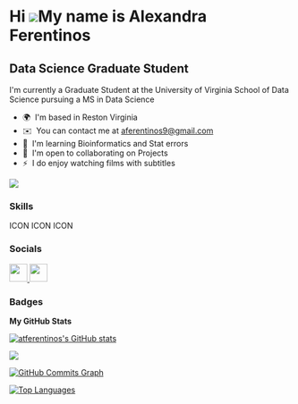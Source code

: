 Hi ![](https://user-images.githubusercontent.com/18350557/176309783-0785949b-9127-417c-8b55-ab5a4333674e.gif)My name is Alexandra Ferentinos
============================================================================================================================================

Data Science Graduate Student
-----------------------------

I'm currently a Graduate Student at the University of Virginia School of Data Science pursuing a MS in Data Science

* 🌍  I'm based in Reston Virginia
* ✉️  You can contact me at [aferentinos9@gmail.com](mailto:aferentinos9@gmail.com)
* 🧠  I'm learning Bioinformatics and Stat errors
* 🤝  I'm open to collaborating on Projects
* ⚡  I do enjoy watching films with subtitles

<a href="https://www.github.com/atferentinos" target="_blank" rel="noreferrer"><img
src="https://img.shields.io/github/followers/atferentinos?logo=github&style=for-the-badge&color=0891b2&labelColor=1c1917" /></a>

### Skills


<p align="left">
ICON ICON ICON
</p>


### Socials

<p align="left"> <a href="https://www.github.com/atferentinos" target="_blank" rel="noreferrer"> <picture> <source media="(prefers-color-scheme: dark)" srcset="https://raw.githubusercontent.com/danielcranney/readme-generator/main/public/icons/socials/github-dark.svg" /> <source media="(prefers-color-scheme: light)" srcset="https://raw.githubusercontent.com/danielcranney/readme-generator/main/public/icons/socials/github.svg" /> <img src="https://raw.githubusercontent.com/danielcranney/readme-generator/main/public/icons/socials/github.svg" width="32" height="32" /> </picture> </a> <a href="https://www.linkedin.com/in/alexandra-ferentinos-27325a225/" target="_blank" rel="noreferrer"> <picture> <source media="(prefers-color-scheme: dark)" srcset="undefined" /> <source media="(prefers-color-scheme: light)" srcset="https://raw.githubusercontent.com/danielcranney/readme-generator/main/public/icons/socials/linkedin.svg" /> <img src="https://raw.githubusercontent.com/danielcranney/readme-generator/main/public/icons/socials/linkedin.svg" width="32" height="32" /> </picture> </a></p>

### Badges

<b>My GitHub Stats</b>

<a href="http://www.github.com/atferentinos"><img src="https://github-readme-stats.vercel.app/api?username=atferentinos&show_icons=true&hide=&count_private=true&title_color=0891b2&text_color=ffffff&icon_color=0891b2&bg_color=1c1917&hide_border=true&show_icons=true" alt="atferentinos's GitHub stats" /></a>

<a href="http://www.github.com/atferentinos"><img src="https://github-readme-streak-stats.herokuapp.com/?user=atferentinos&stroke=ffffff&background=1c1917&ring=0891b2&fire=0891b2&currStreakNum=ffffff&currStreakLabel=0891b2&sideNums=ffffff&sideLabels=ffffff&dates=ffffff&hide_border=true" /></a>

<a href="http://www.github.com/atferentinos"><img src="https://github-readme-activity-graph.cyclic.app/graph?username=atferentinos&bg_color=1c1917&color=ffffff&line=0891b2&point=ffffff&area_color=1c1917&area=true&hide_border=true&custom_title=GitHub%20Commits%20Graph" alt="GitHub Commits Graph" /></a>

<a href="https://github.com/atferentinos" align="left"><img src="https://github-readme-stats.vercel.app/api/top-langs/?username=atferentinos&langs_count=10&title_color=0891b2&text_color=ffffff&icon_color=0891b2&bg_color=1c1917&hide_border=true&locale=en&custom_title=Top%20%Languages" alt="Top Languages" /></a>
